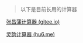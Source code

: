 > 以下是目前长用的计算器



[张昌蒲计算器 (gitee.io)](https://qyshws.gitee.io/calc/)



[灵韵计算器 (hu6.me)](https://hu6.me/oth/sgs/pc.html)

